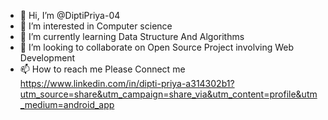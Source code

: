 - 👋 Hi, I’m @DiptiPriya-04
- 👀 I’m interested in Computer science
- 🌱 I’m currently learning Data Structure And Algorithms
- 💞️ I’m looking to collaborate on Open Source Project involving Web Development
- 📫 How to reach me Please Connect me https://www.linkedin.com/in/dipti-priya-a314302b1?utm_source=share&utm_campaign=share_via&utm_content=profile&utm_medium=android_app

<!---
DiptiPriya-04/DiptiPriya-04 is a ✨ special ✨ repository because its `README.md` (this file) appears on your GitHub profile.
You can click the Preview link to take a look at your changes.
--->
